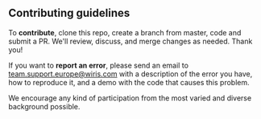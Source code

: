 ## Contributing guidelines

To **contribute**, clone this repo, create a branch from master, code and submit a PR. We'll review, discuss, and merge changes as needed. Thank you!

If you want to **report an error**, please send an email to team.support.europe@wiris.com with a description of the error you have, how to reproduce it, and a demo with the code that causes this problem.

We encourage any kind of participation from the most varied and diverse background possible.

